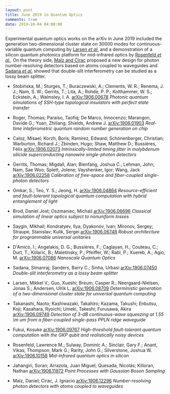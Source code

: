 ```yaml
---
layout: post
title: June 2019 in Quantum Optics
comments: true
date: 2019-10-04 04:00:00
---
```


Experimental quantum optics works on the arXiv in June 2019 included the generation two-dimensional cluster state on 30000 modes for continuous-variable quantum computing by [Larsen _et al._](http://arxiv.org/abs/1906.08709) and  a demonstration of a silicon quantum photonics platform for mid-infrared optics by [Rosenfeld _et al._](http://arxiv.org/abs/1906.10158). On the theory side, [Malz and Cirac](https://arxiv.org/abs/1906.12296) proposed a new design for photon number-resolving detectors based on atoms coupled to waveguides and [Sadana _et al._](http://arxiv.org/abs/1906.07450) showed that double-slit interferometry can be studied as a lossy beam splitter.


<!--more-->

- Stobińska, M.; Sturges, T.; Buraczewski, A.; Clements, W. R.; Renema, J. J.; Nam, S. W.; Gerrits, T.; Lita, A.; Rohde, P. P.; Kolthammer, W. S.; Eckstein, A.; Walmsley, I. A.
[arXiv:1906.00678](http://arxiv.org/abs/1906.00678)
_Photonic quantum simulations of SSH-type topological insulators with perfect state transfer_

- Roger, Thomas; Paraiso, Taofiq; De Marco, Innocenzo; Marangon, Davide G.; Yuan, Zhiliang; Shields, Andrew J.
[arXiv:1906.01903](http://arxiv.org/abs/1906.01903)
_Real-time inteferometric quantum random number generation on chip_

- Caloz, Misael; Korzh, Boris; Ramirez, Edward; Schönenberger, Christian; Warburton, Richard J.; Zbinden, Hugo; Shaw, Matthew D.; Bussières, Félix
[arXiv:1906.02073](http://arxiv.org/abs/1906.02073)
_Intrinsically-limited timing jitter in molybdenum silicide superconducting nanowire single-photon detectors_

- Gerrits, Thomas; Migdall, Alan; Bienfang, Joshua C.; Lehman, John; Nam, Sae Woo; Splett, Jolene; Vayshenker, Igor; Wang, Jack
[arXiv:1906.02258](http://arxiv.org/abs/1906.02258)
_Calibration of free-space and fiber-coupled single-photon detectors_

- Omkar, S.; Teo, Y. S.; Jeong, H.
[arXiv:1906.04864](http://arxiv.org/abs/1906.04864)
_Resource-efficient and fault-tolerant topological quantum computation with hybrid entanglement of light_

- Brod, Daniel Jost; Oszmaniec, Micha\l
[arXiv:1906.06696](http://arxiv.org/abs/1906.06696)
_Classical simulation of linear optics subject to nonuniform losses_

- Saygin, Mikhail; Kondratyev, Ilya; Dyakonov, Ivan; Mironov, Sergey; Straupe, Stanislav; Kulik, Sergei
[arXiv:1906.06748](http://arxiv.org/abs/1906.06748)
_Robust architecture for programmable universal unitaries_

- D'Amico, I.; Angelakis, D. G.; Bussières, F.; Caglayan, H.; Couteau, C.; Durt, T.; Kolaric, B.; Maletinsky, P.; Pfeiffer, W.; Rabl, P.; Xuereb, A.; Agio, M.
[arXiv:1906.07086](http://arxiv.org/abs/1906.07086)
_Nanoscale Quantum Optics_

- Sadana, Simanraj; Sanders, Barry C.; Sinha, Urbasi
[arXiv:1906.07450](http://arxiv.org/abs/1906.07450)
_Double-slit interferometry as a lossy beam splitter_

- Larsen, Mikkel V.; Guo, Xueshi; Breum, Casper R.; Neergaard-Nielsen, Jonas S.; Andersen, Ulrik L.
[arXiv:1906.08709](http://arxiv.org/abs/1906.08709)
_Deterministic generation of a two-dimensional cluster state for universal quantum computing_

- Takanashi, Naoto; Kashiwazaki, Takahiro; Kazama, Takushi; Enbutsu, Koji; Kasahara, Ryoichi; Umeki, Takeshi; Furusawa, Akira
[arXiv:1906.09749](http://arxiv.org/abs/1906.09749)
_Detection of 3-dB continuous-wave squeezing at 1.55 \m um from a fiber-coupled single-pass PPLN ridge waveguide_

- Fukui, Kosuke
[arXiv:1906.09767](http://arxiv.org/abs/1906.09767)
_High-threshold fault-tolerant quantum computation with the GKP qubit and realistically noisy devices_

- Rosenfeld, Lawrence M.; Sulway, Dominic A.; Sinclair, Gary F.; Anant, Vikas; Thompson, Mark G.; Rarity, John G.; Silverstone, Joshua W.
[arXiv:1906.10158](http://arxiv.org/abs/1906.10158)
_Mid-infrared quantum optics in silicon_

- Jahangiri, Soran; Arrazola, Juan Miguel; Quesada, Nicolás; Killoran, Nathan
[arXiv:1906.11972](http://arxiv.org/abs/1906.11972)
_Point Processes with Gaussian Boson Sampling_

- Malz, Daniel; Cirac, J. Ignacio
[arXiv:1906.12296](http://arxiv.org/abs/1906.12296)
_Number-resolving photon detectors with atoms coupled to waveguides_
